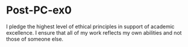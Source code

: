 # Post-PC-ex0

I pledge the highest level of ethical principles in support of academic excellence.  I ensure that all of my work reflects my own abilities and not those of someone else.
